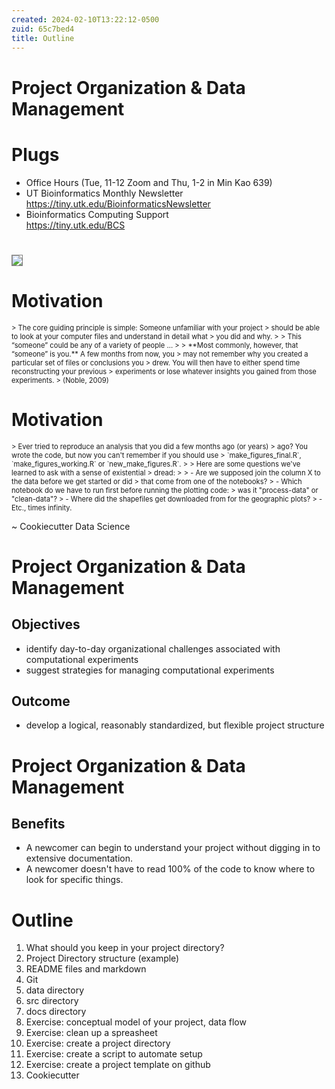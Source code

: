```yaml
---
created: 2024-02-10T13:22:12-0500
zuid: 65c7bed4
title: Outline
---
```


# Project Organization & Data Management

<!-- blank -->


# Plugs

- Office Hours (Tue, 11-12 Zoom and Thu, 1-2 in Min Kao 639)
- UT Bioinformatics Monthly Newsletter<br/>
  <https://tiny.utk.edu/BioinformaticsNewsletter>
- Bioinformatics Computing Support<br/>
  <https://tiny.utk.edu/BCS>

# <!-- SLIDE: FLYER -->

<img src="images/workshop-flyer/flyer-150dpi.jpg" style="border: 1px solid grey" />

<!--
![][img-workshop-flyer]
-->

[img-workshop-flyer]: images/workshop-flyer/flyer-150dpi.jpg


# Motivation

<div style="font-size: 0.8em;">
> The core guiding principle is simple: Someone unfamiliar with your project
> should be able to look at your computer files and understand in detail what
> you did and why.
>
> This “someone” could be any of a variety of people ...
>
> **Most commonly, however, that “someone” is you.** A few months from now, you
> may not remember why you created a particular set of files or conclusions you
> drew. You will then have to either spend time reconstructing your previous
> experiments or lose whatever insights you gained from those experiments.
> (Noble, 2009)
</div>


<!--
- > someone who read your published article and wants to try to reproduce your work
- > a collaborator who wants to understand the details of your experiments
- > a future student working in your lab who wants to extend your work after you have moved on to a new job
- > your research advisor, who may be interested in understanding your work or who may be evaluating your research skills.
-->

# Motivation

<div style="font-size: 0.8em;">
> Ever tried to reproduce an analysis that you did a few months ago (or years)
> ago? You wrote the code, but now you can't remember if you should use
> `make_figures_final.R`, `make_figures_working.R` or `new_make_figures.R`.
> 
> Here are some questions we've learned to ask with a sense of existential
> dread:
> 
> - Are we supposed join the column X to the data before we get started or did
>   that come from one of the notebooks?
> - Which notebook do we have to run first before running the plotting code:
>   was it "process-data" or "clean-data"?
> - Where did the shapefiles get downloaded from for the geographic plots?
> - Etc., times infinity.
</div>

~ Cookiecutter Data Science

# Project Organization & Data Management

## Objectives

- identify day-to-day organizational challenges associated with computational experiments
- suggest strategies for managing computational experiments

## Outcome

- develop a logical, reasonably standardized, but flexible project structure

# Project Organization & Data Management
## Benefits

- A newcomer can begin to understand your project without digging in to extensive documentation.
- A newcomer doesn't have to read 100% of the code to know where to look for specific things.

<!--
> A good example can be found in major web development frameworks like
> Django or Ruby on Rails. Nobody sits around before creating a new Rails
> project to figure out where they want to put their data; they just run `rails
> new` to get a standard project skeleton like everybody else.
>
> Another great example is the Filesystem Hierarchy Standard for Unix-like
> systems. System directories have specific purposes and everybody (more or
> less) agrees to honor that social contract. That means a user knows roughly
> where to look for certain types of files, even when using each another
> person's system.
-->


# Outline

1. What should you keep in your project directory?
1. Project Directory structure (example)
1. README files and markdown
1. Git
1. data directory
1. src directory
1. docs directory
1. Exercise: conceptual model of your project, data flow
1. Exercise: clean up a spreasheet
1. Exercise: create a project directory
1. Exercise: create a script to automate setup
1. Exercise: create a project template on github
1. Cookiecutter


<!-- END -->
